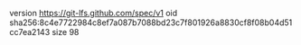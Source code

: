 version https://git-lfs.github.com/spec/v1
oid sha256:8c4e7722984c8ef7a087b7088bd23c7f801926a8830cf8f08b04d51cc7ea2143
size 98

